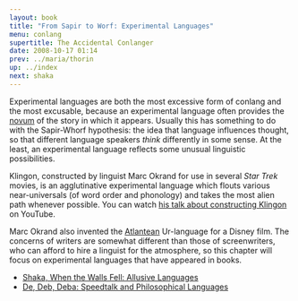 ```yaml
---
layout: book
title: "From Sapir to Worf: Experimental Languages"
menu: conlang
supertitle: The Accidental Conlanger
date: 2008-10-17 01:14
prev: ../maria/thorin
up: ../index
next: shaka
---
```

Experimental languages are both the most excessive form of conlang and the most excusable, because an experimental language often provides the [novum](http://en.wikipedia.org/wiki/Novum) of the story in which it appears.  Usually this has something to do with the Sapir-Whorf hypothesis:  the idea that language influences thought, so that different language speakers *think* differently in some sense.  At the least, an experimental language reflects some unusual linguistic possibilities.

Klingon, constructed by linguist Marc Okrand for use in several *Star Trek* movies, is an agglutinative experimental language which flouts various near-universals (of word order and phonology) and takes the most alien path whenever possible.  You can watch [his talk about constructing Klingon](http://community.livejournal.com/conlangs/419781.html) on YouTube.

Marc Okrand also invented the [Atlantean](http://en.wikipedia.org/wiki/Atlantean_language) Ur-language for a Disney film.  The concerns of writers are somewhat different than those of screenwriters, who can afford to hire a linguist for the atmosphere, so this chapter will focus on experimental languages that have appeared in books.

* [Shaka, When the Walls Fell: Allusive Languages](shaka.html)
* [De, Deb, Deba: Speedtalk and Philosophical Languages](deba.html)